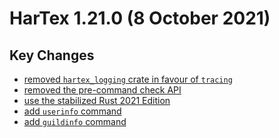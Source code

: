 HarTex 1.21.0 (8 October 2021)
================================

Key Changes
----------------

- [removed `hartex_logging` crate in favour of `tracing`][hartex pr#33]
- [removed the pre-command check API][hartex commit#7d786ac]
- [use the stabilized Rust 2021 Edition][hartex commit#a5eb426]
- [add `userinfo` command][hartex commit#1a230d4]
- [add `guildinfo` command][hartex commit#1b20acf]

[hartex pr#33]: https://github.com/HarTexBot/HarTex-rust-discord-bot/pull/33
[hartex commit#7d786ac]: https://github.com/HarTexBot/HarTex-rust-discord-bot/commit/7d786ac50f7051999df84d785da994e421388562
[hartex commit#a5eb426]: https://github.com/HarTexBot/HarTex-rust-discord-bot/commit/a5eb42607665685a2ef5d1c9a146999f89c183c5
[hartex commit#1a230d4]: https://github.com/HarTexBot/HarTex-rust-discord-bot/commit/1a2e0d447263e5b5a40cd6168b02fe6653b87f3d
[hartex commit#1b20acf]: https://github.com/HarTexBot/HarTex-rust-discord-bot/commit/1b20acf939f0097cc83057c4b7ddd0ba79dad013